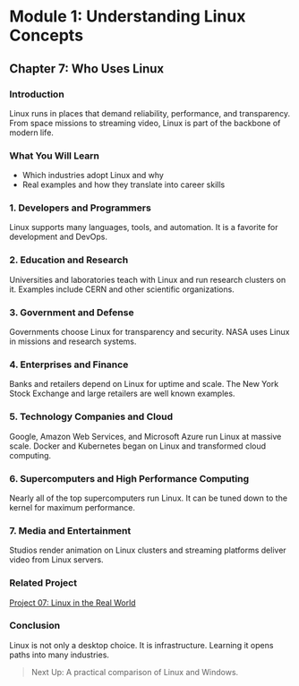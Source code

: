 # Module 1: Understanding Linux Concepts
## Chapter 7: Who Uses Linux

### Introduction

Linux runs in places that demand reliability, performance, and transparency. From space missions to streaming video, Linux is part of the backbone of modern life.

### What You Will Learn

- Which industries adopt Linux and why
- Real examples and how they translate into career skills

### 1. Developers and Programmers

Linux supports many languages, tools, and automation. It is a favorite for development and DevOps.

### 2. Education and Research

Universities and laboratories teach with Linux and run research clusters on it. Examples include CERN and other scientific organizations.

### 3. Government and Defense

Governments choose Linux for transparency and security. NASA uses Linux in missions and research systems.

### 4. Enterprises and Finance

Banks and retailers depend on Linux for uptime and scale. The New York Stock Exchange and large retailers are well known examples.

### 5. Technology Companies and Cloud

Google, Amazon Web Services, and Microsoft Azure run Linux at massive scale. Docker and Kubernetes began on Linux and transformed cloud computing.

### 6. Supercomputers and High Performance Computing

Nearly all of the top supercomputers run Linux. It can be tuned down to the kernel for maximum performance.

### 7. Media and Entertainment

Studios render animation on Linux clusters and streaming platforms deliver video from Linux servers.

### Related Project

[Project 07: Linux in the Real World](../Projects/07-linux-in-the-real-world.md)

### Conclusion

Linux is not only a desktop choice. It is infrastructure. Learning it opens paths into many industries.

> Next Up: A practical comparison of Linux and Windows.